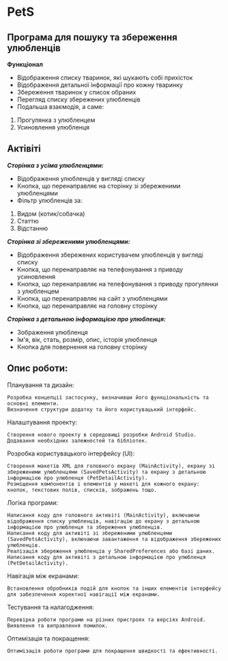 # PetS

## Програма для пошуку та збереження улюбленців

**Функціонал**
- Відображення списку тваринок, які шукають собі прихісток
- Відображення детальної інформації про кожну тваринку
- Збереження тваринок у список обраних
- Перегляд списку збережених улюбленців
- Подальша взаємодія, а саме:
1. Прогулянка з улюбленцем
2. Усиновлення улюбленця

## Актівіті


***Сторінка з усіма улюбленцями:***
- Відображення улюбленців у вигляді списку
- Кнопка, що перенаправляє на сторінку зі збереженими улюбленцями
- Фільтр улюбленців за:
1. Видом (котик/собачка)
2. Статтю
3. Відстанню 

***Сторінка зі збереженими улюбленцями:***
- Відображення збережених користувачем улюбленців у вигляді списку 
- Кнопка, що перенаправляє на телефонування з приводу усиновлення
- Кнопка, що перенаправляє на телефонування з приводу прогулянки з улюбленцем
- Кнопка, що перенаправляє на сайт з улюбленцями
- Кнопка, що перенаправляє на головну сторінку

***Сторінка з детальною інформацією про улюбленця:***
- Зображення улюбленця
- Ім'я, вік, стать, розмір, опис, історія улюбленця
- Кнопка для повернення на головну сторінку


## Опис роботи:

Планування та дизайн:

    Розробка концепції застосунку, визначивши його функціональність та основні елементи.
    Визначення структури додатку та його користувацький інтерфейс.

Налаштування проекту:

    Створення нового проекту в середовищі розробки Android Studio.
    Додавання необхідних залежностей та бібліотек.

Розробка користувацького інтерфейсу (UI):

    Створення макетів XML для головного екрану (MainActivity), екрану зі збереженими улюбленцями (SavedPetsActivity) та екрану з детальною інформацією про улюбленця (PetDetailActivity).
    Розміщення компонентів і елементів у макеті для кожного екрану: кнопок, текстових полів, списків, зображень тощо.

Логіка програми:

    Написання коду для головного активіті (MainActivity), включаючи відображення списку улюбленців, навігацію до екрану з детальною інформацією про улюбленця та збереження улюбленців.
    Написання коду для активіті зі збереженими улюбленцями (SavedPetsActivity), включаючи завантаження та відображення збережених улюбленців.
    Реалізація збереження улюбленців у SharedPreferences або базі даних.
    Написання коду для активіті з детальною інформацією про улюбленця (PetDetailActivity).

Навігація між екранами:

    Встановлення обробників подій для кнопок та інших елементів інтерфейсу для забезпечення коректної навігації між екранами.

Тестування та налагодження:

    Перевірка роботи програми на різних пристроях та версіях Android.
    Виявлення та виправлення помилок.

Оптимізація та покращення:

    Оптимізація роботи програми для покращення швидкості та ефективності.